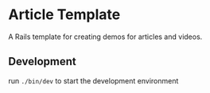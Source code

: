 # Article Template

A Rails template for creating demos for articles and videos.

## Development

run `./bin/dev` to start the development environment
